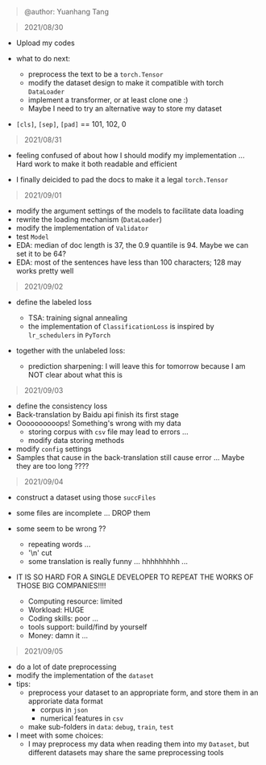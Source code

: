 > @author: Yuanhang Tang

> 2021/08/30
- Upload my codes
- what to do next:
    - preprocess the text to be a `torch.Tensor`
    - modify the dataset design to make it compatible with torch `DataLoader`
    - implement a transformer, or at least clone one :)
    - Maybe I need to try an alternative way to store my dataset
    
- `[cls]`, `[sep]`, `[pad]` == 101, 102, 0

> 2021/08/31
- feeling confused of about how I should modify my implementation ... Hard work to make it
  both readable and efficient
  
- I finally deicided to pad the docs to make it a legal `torch.Tensor`

> 2021/09/01
- modify the argument settings of the models to facilitate data loading
- rewrite the loading mechanism (`DataLoader`)
- modify the implementation of `Validator`
- test `Model`
- EDA: median of doc length is 37, the 0.9 quantile is 94. Maybe we can set it to be 64?
- EDA: most of the sentences have less than 100 characters; 128 may works pretty well

> 2021/09/02
- define the labeled loss
  - TSA: training signal annealing
  - the implementation of `ClassificationLoss` is inspired by `lr_schedulers` in `PyTorch`
  
- together with the unlabeled loss:
  - prediction sharpening: I will leave this for tomorrow because I am NOT clear 
    about what this is
    
> 2021/09/03
- define the consistency loss
- Back-translation by Baidu api finish its first stage
- Oooooooooops! Something's wrong with my data
  - storing corpus with `csv` file may lead to errors ...
  - modify data storing methods
- modify `config` settings
- Samples that cause in the back-translation still cause error ... Maybe they are too long ???? 

> 2021/09/04
- construct a dataset using those `succFiles`
- some files are incomplete ... DROP them
- some seem to be wrong ??
  - repeating words ...
  - '\n' cut
  - some translation is really funny ... hhhhhhhhh ...
  
- IT IS SO HARD FOR A SINGLE DEVELOPER TO REPEAT THE WORKS OF THOSE BIG COMPANIES!!!!
  - Computing resource: limited
  - Workload: HUGE
  - Coding skills: poor ...
  - tools support: build/find by yourself
  - Money: damn it ...
  
> 2021/09/05
- do a lot of date preprocessing
- modify the implementation of the `dataset`
- tips:
  - preprocess your dataset to an appropriate form, and store them in an approriate data format
    - corpus in `json`
    - numerical features in `csv`
  - make sub-folders in `data`: `debug`, `train`, `test`
- I meet with some choices:
  - I may preprocess my data when reading them into my `Dataset`, but different datasets may share
    the same preprocessing tools